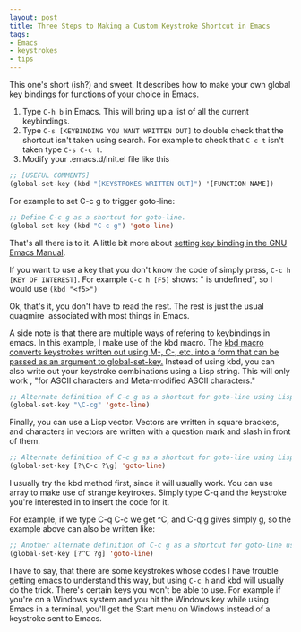 ```yaml
---
layout: post
title: Three Steps to Making a Custom Keystroke Shortcut in Emacs
tags:
- Emacs
- keystrokes
- tips
---
```


This one's short (ish?) and sweet. It describes how to make your own global key bindings for functions of your choice in
Emacs.

1. Type `C-h b` in Emacs. This will bring up a list of all the current keybindings.
2. Type `C-s [KEYBINDING YOU WANT WRITTEN OUT]` to double check that the shortcut isn't taken using search. For example
    to check that `C-c t` isn't taken type `C-s C-c t`.
3. Modify your .emacs.d/init.el file like this
``` cl
;; [USEFUL COMMENTS]
(global-set-key (kbd "[KEYSTROKES WRITTEN OUT]") '[FUNCTION NAME])
```

For example to set C-c g to trigger goto-line:

``` cl
;; Define C-c g as a shortcut for goto-line.
(global-set-key (kbd "C-c g") 'goto-line)
```

That's all there is to it. A little bit more about
<a href="http://www.gnu.org/software/emacs/manual/html_node/emacs/Rebinding.html">setting key binding in the GNU Emacs
Manual</a>.

If you want to use a key that you don't know the code of simply press,
`C-c h [KEY OF INTEREST]`. For example `C-c h [F5]` shows: " is undefined", so I would use `(kbd "<f5>")`


Ok, that's it, you don't have to read the rest. The rest is just the usual quagmire  associated with most things in
Emacs.

A side note is that there are multiple ways of refering to keybindings in emacs. In this example, I make use of the kbd
macro. The <a href="http://www.gnu.org/software/emacs/manual/html_node/emacs/Init-Rebinding.html">kbd macro converts
keystrokes written out using M-, C-, etc. into a form that can be passed as an argument to global-set-key.</a> Instead
of using kbd, you can also write out your keystroke combinations using a Lisp string. This will only work , "for ASCII
characters and Meta-modified ASCII characters."

``` cl
;; Alternate definition of C-c g as a shortcut for goto-line using Lisp strings.
(global-set-key "\C-cg" 'goto-line)
```


Finally, you can use a Lisp vector. Vectors are written in square brackets, and characters in vectors are written with a
question mark and slash in front of them.

``` cl
;; Alternate definition of C-c g as a shortcut for goto-line using Lisp vectors.
(global-set-key [?\C-c ?\g] 'goto-line)
```

I usually try the kbd method first, since it will usually work. You can use array to make use of strange keytrokes.
Simply type C-q and the keystroke you're interested in to insert the code for it.

For example, if we type C-q C-c we get ^C, and C-q g gives simply g, so the example above can also be written like:

``` cl
;; Another alternate definition of C-c g as a shortcut for goto-line using Lisp vectors.
(global-set-key [?^C ?g] 'goto-line)
```

I have to say, that there are some keystrokes whose codes I have trouble getting emacs to understand this way, but using
`C-c h` and kbd will usually do the trick. There's certain keys you won't be able to use. For example if you're on a
Windows system and you hit the Windows key while using Emacs in a terminal, you'll get the Start menu on Windows instead
of a keystroke sent to Emacs.
